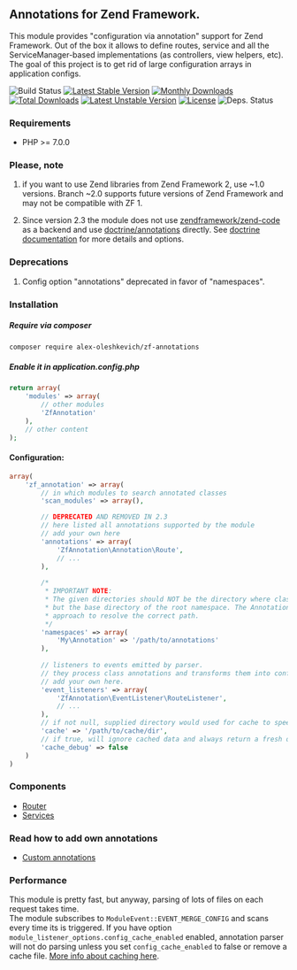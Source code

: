 ## Annotations for Zend Framework.

This module provides "configuration via annotation" support for Zend Framework.
Out of the box it allows to define routes, service and all the ServiceManager-based implementations (as controllers, view helpers, etc).  
The goal of this project is to get rid of large configuration arrays in application configs.

![Build Status](https://travis-ci.org/alex-oleshkevich/zf-annotations.svg)
[![Latest Stable Version](https://poser.pugx.org/alex-oleshkevich/zf-annotations/v/stable.svg)](https://packagist.org/packages/alex-oleshkevich/zf-annotations) 
[![Monthly Downloads](https://poser.pugx.org/alex-oleshkevich/zf-annotations/d/monthly)](https://packagist.org/packages/alex-oleshkevich/zf-annotations)
[![Total Downloads](https://poser.pugx.org/alex-oleshkevich/zf-annotations/downloads)](https://packagist.org/packages/alex-oleshkevich/zf-annotations)
[![Latest Unstable Version](https://poser.pugx.org/alex-oleshkevich/zf-annotations/v/unstable.svg)](https://packagist.org/packages/alex-oleshkevich/zf-annotations) 
[![License](https://poser.pugx.org/alex-oleshkevich/zf-annotations/license.svg)](https://packagist.org/packages/alex-oleshkevich/zf-annotations)
![Deps. Status](https://www.versioneye.com/user/projects/54d47c133ca08495310002b0/badge.svg?style=flat)

### Requirements
* PHP >= 7.0.0

### Please, note
1. if you want to use Zend libraries from Zend Framework 2, use ~1.0 versions. Branch ~2.0 supports future versions of Zend Framework and may not be compatible with ZF 1.

2. Since version 2.3 the module does not use [zendframework/zend-code](https://github.com/zendframework/zend-code) as a backend and use [doctrine/annotations](https://github.com/doctrine/annotations) directly. See [doctrine documentation](http://docs.doctrine-project.org/projects/doctrine-common/en/latest/reference/annotations.html) for more details and options.

### Deprecations
1. Config option "annotations" deprecated in favor of "namespaces".

### Installation
##### Require via composer

```bash
composer require alex-oleshkevich/zf-annotations
```

##### Enable it in application.config.php
```php
return array(
    'modules' => array(
        // other modules
        'ZfAnnotation'
    ),
    // other content
);
```

#### Configuration:
```php
array(
    'zf_annotation' => array(
        // in which modules to search annotated classes
        'scan_modules' => array(),

        // DEPRECATED AND REMOVED IN 2.3
        // here listed all annotations supported by the module
        // add your own here
        'annotations' => array(
            'ZfAnnotation\Annotation\Route',
            // ...
        ),
        
        /*
         * IMPORTANT NOTE:
         * The given directories should NOT be the directory where classes of the namespace are in, 
         * but the base directory of the root namespace. The AnnotationRegistry uses a namespace to directory separator
         * approach to resolve the correct path.
         */
        'namespaces' => array(
            'My\Annotation' => '/path/to/annotations'
        ),
        
        // listeners to events emitted by parser. 
        // they process class annotations and transforms them into config values
        // add your own here.
        'event_listeners' => array(
            'ZfAnnotation\EventListener\RouteListener',
            // ...
        ),
        // if not null, supplied directory would used for cache to speed up parsing
        'cache' => '/path/to/cache/dir',
        // if true, will ignore cached data and always return a fresh one.
        'cache_debug' => false
    )
)
```

### Components
 * [Router](docs/router.md)
 * [Services](docs/services.md)

### Read how to add own annotations
* [Custom annotations](docs/custom-annotations.md)

### Performance
This module is pretty fast, but anyway, parsing of lots of files on each request takes time.  
The module subscribes to `ModuleEvent::EVENT_MERGE_CONFIG` and scans every time its is triggered.  If you have option 
`module_listener_options.config_cache_enabled` enabled, annotation parser will not do parsing unless you set `config_cache_enabled` to false or remove a cache file. [More info about caching here](https://akrabat.com/caching-your-zf2-merged-configuration/).
